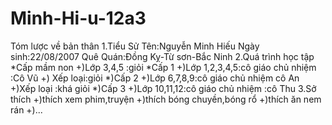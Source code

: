 # Minh-Hi-u-12a3
Tóm lược về bản thân
1.Tiểu Sử
Tên:Nguyễn Minh Hiếu
Ngày sinh:22/08/2007
Quê Quán:Đồng Kỵ-Từ sơn-Bắc Ninh
2.Quá trình học tập
*Cấp mầm non
+)Lớp 3,4,5 :giỏi
*Cấp 1 
+)Lớp 1,2,3,4,5:cô giáo chủ nhiệm :Cô Vũ
+) Xếp loại:giỏi
*)Cấp 2
+)Lớp 6,7,8,9:cô giáo chủ nhiệm cô An
+)Xếp loại :khá giỏi
*)Cấp 3 
+)Lớp 10,11,12:cô giáo chủ nhiệm :cô Thu
3.Sở thích
+)thích xem phim,truyện
+)thích bóng chuyền,bóng rổ
+)thích ăn nem rán
+)...
